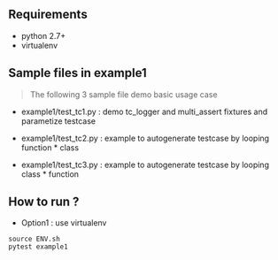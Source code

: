 ## Requirements
- python 2.7+
- virtualenv


## Sample files in example1

> The following 3 sample file demo basic usage case


- example1/test_tc1.py : demo tc_logger and multi_assert fixtures and parametize testcase

- example1/test_tc2.py : example to autogenerate testcase by looping function * class

- example1/test_tc3.py : example to autogenerate testcase by looping class * function


## How to run ?
- Option1 : use virtualenv
```
source ENV.sh
pytest example1

```
